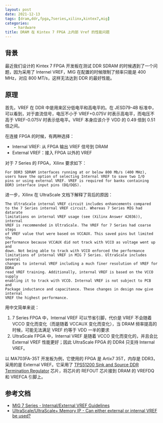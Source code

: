 ```yaml
---
layout: post
date: 2021-12-13
tags: [dram,ddr,fpga,7series,xilinx,kintex7,mig]
categories:
    - hardware
title: DRAM 在 Kintex 7 FPGA 上内部 Vref 的性能问题
---
```


## 背景

最近我们设计的 Kintex 7 FPGA 开发板在测试 DDR SDRAM 的时候遇到了一个问题，因为采用了 Internel VREF，MIG 在配置的时候限制了频率只能是 400 MHz，对应 800 MT/s，这样无法达到 DDR 的最好性能。

## 原理

首先，VREF 在 DDR 中是用来区分低电平和高电平的。在 JESD79-4B 标准中，可以看到，对于直流信号，电压不小于 VREF+0.075V 时表示高电平，而电压不高于 VREF-0.075V 时表示低电平。VREF 本身应该介于 VDD 的 0.49 倍到 0.51 倍之间。

在连接 FPGA 的时候，有两种选择：

- Internal VREF: 从 FPGA 输出 VREF 信号到 DRAM
- External VREF：接入 FPGA 以外的 VREF

对于 7 Series 的 FPGA，Xilinx 要求如下：

	For DDR3 SDRAM interfaces running at or below 800 Mb/s (400 MHz),
	users have the option of selecting Internal VREF to save two I/O
	pins or using external VREF. VREF is required for banks containing
	DDR3 interface input pins (DQ/DQS).

进一步，Xilinx 在 UltraScale 文档下解释了背后的原因：

	The UltraScale internal VREF circuit includes enhancements compared
	to the 7 Series internal VREF circuit. Whereas 7 Series MIG had datarate
	limitations on internal VREF usage (see (Xilinx Answer 42036)), internal
	VREF is recommended in UltraScale. The VREF for 7 Series had coarse steps
	of VREF value that were based on VCCAUX. This saved pins but limited the
	performance because VCCAUX did not track with VCCO as voltage went up and
	down. Not being able to track with VCCO enforced the performance
	limitations of internal VREF in MIG 7 Series. UltraScale includes several
	changes to internal VREF including a much finer resolution of VREF for DDR4
	read VREF training. Additionally, internal VREF is based on the VCCO supply
	enabling it to track with VCCO. Internal VREF is not subject to PCB and
	Package inductance and capacitance. These changes in design now give internal
	VREF the highest performance.

用中文简单来说：

1. 7 Series FPGA 中，Internal VREF 可以节省引脚，代价是 VREF 不会随着 VCCO 变化而变化（而是随着 VCCAUX 变化而变化），当 DRAM 频率提高的时候，可能无法满足 VREF 约等于 VDD 一半的要求
2. UltraScale FPGA 中，Internal VREF 是随着 VCCO 变化而变化的，并且会比 External VREF 性能更好；因此 UltraScale FPGA 的 DDR4 只支持 Internal VREF。

以 MA703FA-35T 开发板为例，它使用的 FPGA 是 Artix7 35T，内存是 DDR3，采用的是 External VREF。它采用了 [TPS51200 Sink and Source DDR Termination Regulator](https://www.ti.com/lit/ds/symlink/tps51200.pdf) 芯片，将芯片的 REFOUT 芯片接到 DRAM 的 VREFDQ 和 VREFCA 引脚上。

## 参考文档

- [MIG 7 Series - Internal/External VREF Guidelines](https://support.xilinx.com/s/article/42036?language=en_US)
- [UltraScale/UltraScale+ Memory IP - Can either external or internal VREF be used?](https://support.xilinx.com/s/article/64410?language=en_US)
